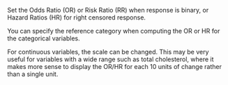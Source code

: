 Set the Odds Ratio (OR) or Risk Ratio (RR) when response is binary, or Hazard Ratios (HR) for right censored response.

You can specify the reference category when computing the OR or HR for the categorical variables.

For continuous variables, the scale can be changed. This may be very useful for variables with a wide range such as total cholesterol, where it makes more sense to display the OR/HR for each 10 units of change rather than a single unit.